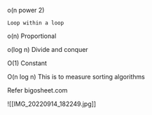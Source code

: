 o(n power 2) 

    Loop within a loop

o(n)
    Proportional 

o(log n)
    Divide and conquer

O(1)
    Constant

O(n log n)
    This is to measure sorting algorithms 

Refer bigosheet.com

![[IMG_20220914_182249.jpg]]